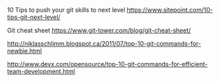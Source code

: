 
10 Tips to push your git skills to next level
https://www.sitepoint.com/10-tips-git-next-level/

Git cheat sheet
https://www.git-tower.com/blog/git-cheat-sheet/

http://niklasschlimm.blogspot.ca/2011/07/top-10-git-commands-for-newbie.html

http://www.devx.com/opensource/top-10-git-commands-for-efficient-team-development.html
